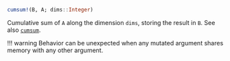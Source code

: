 ```julia
cumsum!(B, A; dims::Integer)
```

Cumulative sum of `A` along the dimension `dims`, storing the result in `B`. See also [`cumsum`](@ref).

!!! warning
    Behavior can be unexpected when any mutated argument shares memory with any other argument.

